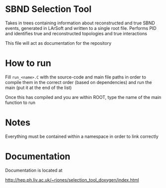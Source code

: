 # SBND Selection Tool
Takes in trees containing information about reconstructed and true SBND events, generated in LArSoft and written to a single root file. Performs PID and identifies true and reconstructed topologies and true interactions


This file will act as documentation for the repository

# How to run
Fill `run_<name>.C` with the source-code and main file paths in order to compile them in the correct order (based on dependencies) and run the main (put it at the end of the list)

Once this has compiled and you are within ROOT, type the name of the main function to run

# Notes
Everything must be contained within a namespace in order to link correctly

# Documentation
Documentation is located at

<http://hep.ph.liv.ac.uk/~rjones/selection_tool_doxygen/index.html>
